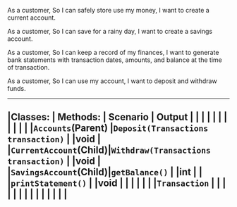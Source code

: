 As a customer,
So I can safely store use my money,
I want to create a current account.

As a customer,
So I can save for a rainy day,
I want to create a savings account.

As a customer,
So I can keep a record of my finances,
I want to generate bank statements with transaction dates, amounts, and balance at the time of transaction.

As a customer,
So I can use my account,
I want to deposit and withdraw funds.


-----------------------------------------------------------------------------------------------
|Classes:				| Methods:									| Scenario		| Output	|
|						|											|				|			|
|						|											|				|			|
|`Accounts`(Parent)		|`Deposit(Transactions transaction)`		|				|void		|
|`CurrentAccount`(Child)|`Withdraw(Transactions transaction)`		|				|void		|
|`SavingsAccount`(Child)|`getBalance()`								|				|int		|
|						|`printStatement()`							|				|void		|
|						|											|				|			|
|`Transaction`			|											|				|			|
|						|											|				|			|
|						|											|				|			|
-----------------------------------------------------------------------------------------------
